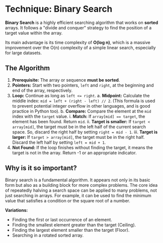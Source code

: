 
# Technique: Binary Search

**Binary Search** is a highly efficient searching algorithm that works on **sorted** arrays. It follows a "divide and conquer" strategy to find the position of a target value within the array.

Its main advantage is its time complexity of **O(log n)**, which is a massive improvement over the O(n) complexity of a simple linear search, especially for large datasets.

## The Algorithm

1.  **Prerequisite:** The array or sequence **must be sorted**.
2.  **Pointers:** Start with two pointers, `left` and `right`, at the beginning and end of the array, respectively.
3.  **Loop:** Continue as long as `left <= right`.
    a.  **Midpoint:** Calculate the middle index: `mid = left + (right - left) // 2`. (This formula is used to prevent potential integer overflow in other languages, and is good practice in Python too).
    b.  **Compare:** Compare the element at the `mid` index with the `target` value.
        i.  **Match:** If `array[mid] == target`, the element has been found. Return `mid`.
        ii. **Target is smaller:** If `target < array[mid]`, the target must be in the left half of the current search space. So, discard the right half by setting `right = mid - 1`.
        iii. **Target is larger:** If `target > array[mid]`, the target must be in the right half. Discard the left half by setting `left = mid + 1`.
4.  **Not Found:** If the loop finishes without finding the target, it means the target is not in the array. Return -1 or an appropriate indicator.

## Why is it so important?

Binary search is a fundamental algorithm. It appears not only in its basic form but also as a building block for more complex problems. The core idea of repeatedly halving a search space can be applied to many problems, not just searching in arrays. For example, it can be used to find the minimum value that satisfies a condition or the square root of a number.

**Variations:**
- Finding the first or last occurrence of an element.
- Finding the smallest element greater than the target (Ceiling).
- Finding the largest element smaller than the target (Floor).
- Searching in a rotated sorted array.

